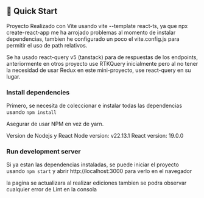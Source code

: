 ## 🚀 Quick Start

Proyecto Realizado con Vite usando vite --template react-ts, ya que npx create-react-app me ha arrojado problemas al momento de instalar dependencias,
tambien he configurado un poco el vite.config.js para permitir el uso de path relativos.

Se ha usado react-query v5 (tanstack) para de respuestas de los endpoints, anteriormente en otros proyecto use RTKQuery inicialmente
pero al no tener la necesidad de usar Redux en este mini-proyecto, use react-query en su lugar.

### Install dependencies

Primero, se necesita de coleccionar e instalar todas las dependencias usando `npm install`

Asegurar de usar NPM en vez de yarn.

Version de Nodejs y React
Node version: v22.13.1
React version: 19.0.0

### Run development server

Si ya estan las dependencias instaladas, se puede iniciar el proyecto usando `npm start` y
abrir http://localhost:3000 para verlo en el navegador

la pagina se actualizara al realizar ediciones
tambien se podra observar cualquier error de Lint en la consola
